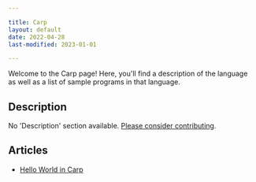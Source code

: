 ```yaml
---

title: Carp
layout: default
date: 2022-04-28
last-modified: 2023-01-01

---
```


Welcome to the Carp page! Here, you'll find a description of the language as well as a list of sample programs in that language.

## Description

No 'Description' section available. [Please consider contributing](https://github.com/TheRenegadeCoder/sample-programs-website).

## Articles

- [Hello World in Carp](https://sampleprograms.io/projects/hello-world/carp)